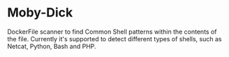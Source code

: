 # Moby-Dick
DockerFile scanner to find Common Shell patterns within the contents of the file. Currently it's supported to detect different types of shells, such as Netcat, Python, Bash and PHP.
